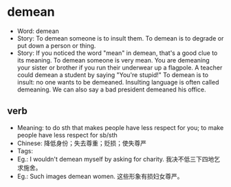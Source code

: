 # demean

- Word: demean
- Story: To demean someone is to insult them. To demean is to degrade or put down a person or thing.
- Story: If you noticed the word "mean" in demean, that's a good clue to its meaning. To demean someone is very mean. You are demeaning your sister or brother if you run their underwear up a flagpole. A teacher could demean a student by saying "You're stupid!" To demean is to insult: no one wants to be demeaned. Insulting language is often called demeaning. We can also say a bad president demeaned his office.

## verb

- Meaning: to do sth that makes people have less respect for you; to make people have less respect for sb/sth
- Chinese: 降低身份；失去尊重；贬损；使失尊严
- Tags: 
- Eg.: I wouldn't demean myself by asking for charity. 我决不低三下四地乞求施舍。
- Eg.: Such images demean women. 这些形象有损妇女尊严。

